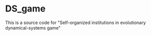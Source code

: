# DS_game

This is a source code for "Self-organized institutions in evolutionary dynamical-systems game"
